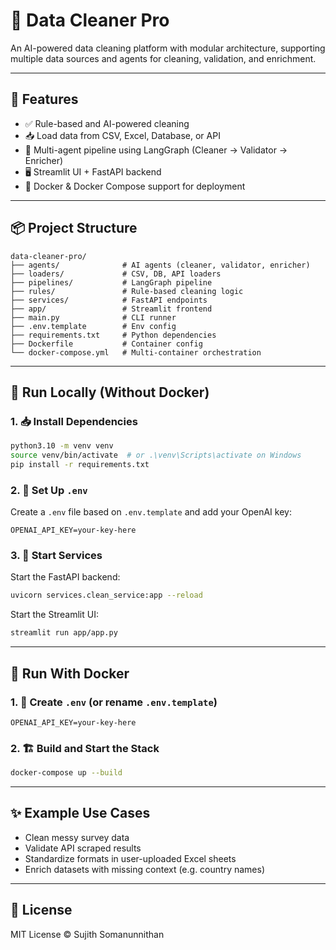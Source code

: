 # 🧹 Data Cleaner Pro

An AI-powered data cleaning platform with modular architecture, supporting multiple data sources and agents for cleaning, validation, and enrichment.

---

## 🚀 Features

- ✅ Rule-based and AI-powered cleaning
- 📥 Load data from CSV, Excel, Database, or API
- 🧠 Multi-agent pipeline using LangGraph (Cleaner → Validator → Enricher)
- 🖥️ Streamlit UI + FastAPI backend
- 🐳 Docker & Docker Compose support for deployment

---

## 📦 Project Structure

```
data-cleaner-pro/
├── agents/              # AI agents (cleaner, validator, enricher)
├── loaders/             # CSV, DB, API loaders
├── pipelines/           # LangGraph pipeline
├── rules/               # Rule-based cleaning logic
├── services/            # FastAPI endpoints
├── app/                 # Streamlit frontend
├── main.py              # CLI runner
├── .env.template        # Env config
├── requirements.txt     # Python dependencies
├── Dockerfile           # Container config
└── docker-compose.yml   # Multi-container orchestration
```

---

## 🧪 Run Locally (Without Docker)

### 1. 📥 Install Dependencies

```bash
python3.10 -m venv venv
source venv/bin/activate  # or .\venv\Scripts\activate on Windows
pip install -r requirements.txt
```

### 2. 🔐 Set Up `.env`

Create a `.env` file based on `.env.template` and add your OpenAI key:
```
OPENAI_API_KEY=your-key-here
```

### 3. 🚀 Start Services

Start the FastAPI backend:
```bash
uvicorn services.clean_service:app --reload
```

Start the Streamlit UI:
```bash
streamlit run app/app.py
```

---

## 🐳 Run With Docker

### 1. 🔐 Create `.env` (or rename `.env.template`)

```
OPENAI_API_KEY=your-key-here
```

### 2. 🏗️ Build and Start the Stack

```bash
docker-compose up --build
```



---

## ✨ Example Use Cases

- Clean messy survey data
- Validate API scraped results
- Standardize formats in user-uploaded Excel sheets
- Enrich datasets with missing context (e.g. country names)

---

## 📃 License

MIT License © Sujith Somanunnithan
